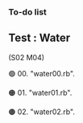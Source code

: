 ### To-do list

## Test : Water
(S02 M04)

🟢 00. "water00.rb".

🟠 01. "water01.rb".

🟤 02. "water02.rb".
